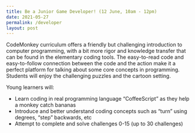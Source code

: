 ```yaml
---
title: Be a Junior Game Developer! (12 June, 10am - 12pm)
date: 2021-05-27
permalink: /developer
layout: post
---
```







CodeMonkey curriculum offers a friendly but challenging introduction to computer programming, with a bit more rigor and knowledge transfer that can be found in the elementary coding tools. The easy-to-read code and easy-to-follow connection between the code and the action make it a perfect platform for talking about some core concepts in programming. Students will enjoy the challenging puzzles and the cartoon setting.

Young learners will:
*  Learn coding in real programming language “CoffeeScript” as they help a monkey catch bananas
*  Introduce and better understand coding concepts such as “turn” using degrees, “step” backwards, etc
*  Attempt to complete and solve  challenges 0-15 (up to 30 challenges)